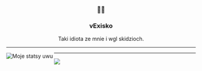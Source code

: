 <h3 align="center">📡📝</h3>
<h3 align="center">vExisko</h3>
<p align="center">Taki idiota ze mnie i wgl skidzioch.</p>

---


 <a  algin="center" href="https://github.com/anuraghazra/github-readme-stats"><img align="left" src="https://github-readme-stats.vercel.app/api?username=1vex&show_icons=true&include_all_commits=true&theme=buefy&hide_border=true" alt="Moje statsy uwu" /></a> 
 
---
 
<a algin="center" href="https://github.com/anuraghazra/github-readme-stats"> <img align="left" src="https://github-readme-stats.vercel.app/api/top-langs/?username=1vex&layout=compact&theme=buefy&hide_border=true" /></a>
